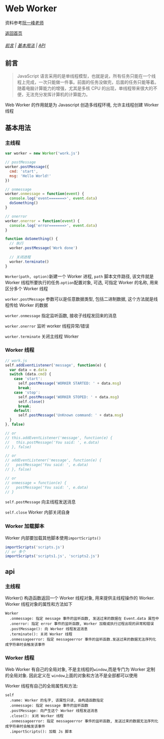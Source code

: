 # Web Worker

资料参考[阮一峰老师](http://www.ruanyifeng.com/blog/2018/07/web-worker.html)

[返回首页](./README.md)


###### [前言](#前言) | [基本用法](#基本用法) | [API](#api)

## 前言

> JavaScript 语言采用的是单线程模型，也就是说，所有任务只能在一个线程上完成，一次只能做一件事。前面的任务没做完，后面的任务只能等着。随着电脑计算能力的增强，尤其是多核 CPU 的出现，单线程带来很大的不便，无法充分发挥计算机的计算能力。

Web Worker 的作用就是为 Javascript 创造多线程环境, 允许主线程创建 Worker 线程

## 基本用法

### 主线程

```js
var worker = new Worker('work.js')

// postMessage
worker.postMessage({
  cmd: 'start',
  msg: 'Hello World!'
})

// onmessage
worker.onmessage = function(event) {
  console.log('event=======>', event.data)
  doSomething()
}

// onerror
worker.onerror = function(event) {
  console.log('error=======>', event.data)
}

function doSomething() {
  // 执行
  worker.postMessage('Work done')
  
  // 关闭进程
  worker.terminate()
}
```

`Worker(path, option)`新建一个 Worker 进程, `path` 脚本文件路径, 该文件就是 Worker 线程所要执行的任务.`option`配置对象, 可选, 可指定 Worker 的名称, 用来区分多个 Worker 线程

`worker.postMessage` 参数可以是任意数据类型, 包括二进制数据, 这个方法就是线程传给 Worker 的数据

`worker.onmessage` 指定监听函数, 接收子线程发回来的消息

`worker.onerror` 监听 worker 线程异常/错误

`worker.terminate` 关闭主线程 Worker


### Worker 线程

```js
// work.js
self.addEventListener('message', function(e) {
  var data = e.data
  switch (data.cmd) {
    case 'start':
      self.postMessage('WORKER STARTED: ' + data.msg)
      break;
    case 'stop':
      self.postMessage('WORKER STOPED: ' + data.msg)
      self.close()
      break;
    default:
      self.postMessage('UnKnown command: ' + data.msg)
  }
}, false)

// or
// this.addEventListener('message', function(e) {
//   this.postMessage('You said: ', e.data)
// }, false)

// or
// addEventListener('message', function(e) {
//   postMessage('You said: ', e.data)
// }, false)

// or
// onmessage = function(e) {
//   postMessage('You said: ', e.data)
// }


```

`self.postMessage`    向主线程发送消息

`self.close`    Worker 内部关闭自身

### Worker 加载脚本

Worker 内部要加载其他脚本使用`importScripts()`

```js
importScripts('scripts.js')
// or 多个
importScripts('scripts1.js', 'scripts2.js')
```


## api

### 主线程

Worker() 构造函数返回一个 Worker 线程对象, 用来提供主线程操作的 Worker. Worker 线程对象的属性和方法如下

```
Worker
  .onmessage: 指定 message 事件的监听函数, 发送过来的数据在 Event.data 属性中
  .onerror: 指定 error 事件的监听函数, Worker 加载或执行过程出现的异常和错误
  .postMessage(): 向 Worker 线程发送消息
  .terminate(): 关闭 Worker 线程
  .onmessageerror: 指定 messageerror 事件的监听函数.发送过来的数据无法序列化成字符串时会触发该事件
```

### Worker 线程

Web Worker 有自己的全局对象, 不是主线程的`window`,而是专门为 Worker 定制的全局对象. 因此定义在 `window`上面的对象和方法不是全部都可以使用

Worker 线程有自己的全局属性和方法:

```
self
  .name: Worker 的名字, 该属性只读, 由构造函数指定
  .onmessage: 指定 message 事件的监听函数
  .postMessage: 向产生这个 Worker 线程发送消息
  .close(): 关闭 Worker 线程
  .onmessageerror: 指定 messageerror 事件的监听函数, 发送过来的数据无法序列化成字符串时会触发该事件
  .importScripts(): 加载 Js 脚本
```
